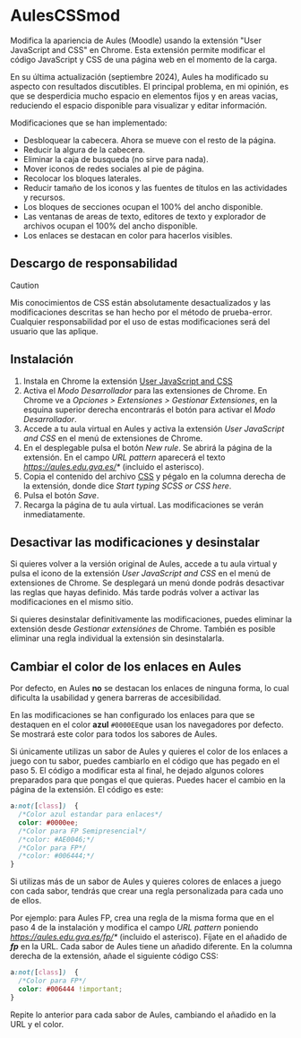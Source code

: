 # AulesCSSmod
Modifica la apariencia de Aules (Moodle) usando la extensión "User JavaScript and CSS" en Chrome. Esta extensión permite modificar el código JavaScript y CSS de una página web en el momento de la carga.

En su última actualización (septiembre 2024), Aules ha modificado su aspecto con resultados discutibles. El principal problema, en mi opinión, es que se desperdicia mucho espacio en elementos fijos y en areas vacias, reduciendo el espacio disponible para visualizar y editar información.

Modificaciones que se han implementado:

- Desbloquear la cabecera. Ahora se mueve con el resto de la página.
- Reducir la algura de la cabecera.
- Eliminar la caja de busqueda (no sirve para nada).
- Mover iconos de redes sociales al pie de página.
- Recolocar los bloques laterales.
- Reducir tamaño de los iconos y las fuentes de títulos en las actividades y recursos.
- Los bloques de secciones ocupan el 100% del ancho disponible.
- Las ventanas de areas de texto, editores de texto y explorador de archivos ocupan el 100% del ancho disponible.
- Los enlaces se destacan en color para hacerlos visibles.

## Descargo de responsabilidad
> [!CAUTION]
> Mis conocimientos de CSS están absolutamente desactualizados y las modificaciones descritas se han hecho por el método de prueba-error. Cualquier responsabilidad por el uso de estas modificaciones será del usuario que las aplique.

## Instalación
1. Instala en Chrome la extensión [User JavaScript and CSS](https://chromewebstore.google.com/detail/user-javascript-and-css/nbhcbdghjpllgmfilhnhkllmkecfmpld)
2. Activa el *Modo Desarrollador* para las extensiones de Chrome. En Chrome ve a *Opciones > Extensiones > Gestionar Extensiones*, en la esquina superior derecha encontrarás el botón para activar el *Modo Desarrollador*.
3. Accede a tu aula virtual en Aules y activa la extensión *User JavaScript and CSS* en el menú de extensiones de Chrome.
4. En el desplegable pulsa el botón *New rule*. Se abrirá la página de la extensión. En el campo *URL pattern* aparecerá el texto _https://aules.edu.gva.es/*_ (incluido el asterisco). 
5. Copia el contenido del archivo [CSS](CSS) y pégalo en la columna derecha de la extensión, donde dice *Start typing SCSS or CSS here*.
7. Pulsa el botón *Save*.
8. Recarga la página de tu aula virtual. Las modificaciones se verán inmediatamente.

## Desactivar las modificaciones y desinstalar
Si quieres volver a la versión original de Aules, accede a tu aula virtual y pulsa el icono de la extensión *User JavaScript and CSS* en el menú de extensiones de Chrome. Se desplegará un menú donde podrás desactivar las reglas que hayas definido. Más tarde podrás volver a activar las modificaciones en el mismo sitio.

Si quieres desinstalar definitivamente las modificaciones, puedes eliminar la extensión desde *Gestionar extensiónes* de Chrome. También es posible eliminar una regla individual la extensión sin desinstalarla.

## Cambiar el color de los enlaces en Aules
Por defecto, en Aules **no** se destacan los enlaces de ninguna forma, lo cual dificulta la usabilidad y genera barreras de accesibilidad.

En las modificaciones se han configurado los enlaces para que se destaquen en el color **azul** `#0000EE`que usan los navegadores por defecto. Se mostrará este color para todos los sabores de Aules.

Si únicamente utilizas un sabor de Aules y quieres el color de los enlaces a juego con tu sabor, puedes cambiarlo en el código que has pegado en el paso 5. El código a modificar esta al final, he dejado algunos colores preparados para que pongas el que quieras. Puedes hacer el cambio en la página de la extensión. El código es este:
```css
a:not([class])  {
  /*Color azul estandar para enlaces*/
  color: #0000ee;
  /*Color para FP Semipresencial*/
  /*color: #AE0046;*/
  /*Color para FP*/
  /*color: #006444;*/
}
```

Si utilizas más de un sabor de Aules y quieres colores de enlaces a juego con cada sabor, tendrás que crear una regla personalizada para cada uno de ellos. 

Por ejemplo: para Aules FP, crea una regla de la misma forma que en el paso 4 de la instalación y modifica el campo *URL pattern* poniendo _https://aules.edu.gva.es/fp/*_ (incluido el asterisco). Fíjate en el añadido de ***fp*** en la URL. Cada sabor de Aules tiene un añadido diferente. En la columna derecha de la extensión, añade el siguiente código CSS:
```css
a:not([class])  {
  /*Color para FP*/
  color: #006444 !important;
}
```

Repite lo anterior para cada sabor de Aules, cambiando el añadido en la URL y el color.
